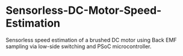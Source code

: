 # Sensorless-DC-Motor-Speed-Estimation
Sensorless speed estimation of a brushed DC motor using Back EMF sampling via low-side switching and PSoC microcontroller.
